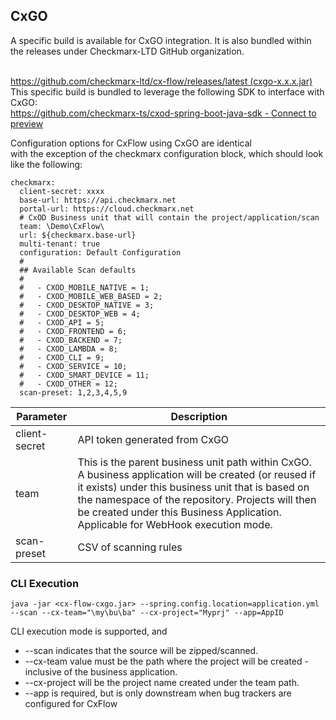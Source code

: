 ## CxGO
A specific build is available for CxGO integration.  It is also bundled within the releases under Checkmarx-LTD GitHub organization.

<br>[https://github.com/checkmarx-ltd/cx-flow/releases/latest (cxgo-x.x.x.jar)](https://github.com/checkmarx-ltd/cx-flow/releases/latest)
<br>This specific build is bundled to leverage the following SDK to interface with CxGO:
<br>[https://github.com/checkmarx-ts/cxod-spring-boot-java-sdk - Connect to preview ](https://github.com/checkmarx-ts/cxod-spring-boot-java-sdk)

Configuration options for CxFlow using CxGO are identical <br>with the exception of the checkmarx configuration block, which should look like the following:
```
checkmarx:
  client-secret: xxxx
  base-url: https://api.checkmarx.net
  portal-url: https://cloud.checkmarx.net
  # CxOD Business unit that will contain the project/application/scan
  team: \Demo\CxFlow\
  url: ${checkmarx.base-url}
  multi-tenant: true
  configuration: Default Configuration
  #
  ## Available Scan defaults
  #
  #   - CXOD_MOBILE_NATIVE = 1;
  #   - CXOD_MOBILE_WEB_BASED = 2;
  #   - CXOD_DESKTOP_NATIVE = 3;
  #   - CXOD_DESKTOP_WEB = 4;
  #   - CXOD_API = 5;
  #   - CXOD_FRONTEND = 6;
  #   - CXOD_BACKEND = 7;
  #   - CXOD_LAMBDA = 8;
  #   - CXOD_CLI = 9;
  #   - CXOD_SERVICE = 10;
  #   - CXOD_SMART_DEVICE = 11;
  #   - CXOD_OTHER = 12;
  scan-preset: 1,2,3,4,5,9
```
Parameter | Description
------------ | -------------
client-secret | API token generated from CxGO
team | This is the parent business unit path within CxGO.  A business application will be created (or reused if it exists) under this business unit that is based on the namespace of the repository.  Projects will then be created under this Business Application.  Applicable for WebHook execution mode.
scan-preset | CSV of scanning rules

### CLI Execution
```
java -jar <cx-flow-cxgo.jar> --spring.config.location=application.yml --scan --cx-team="\my\bu\ba" --cx-project="Myprj" --app=AppID
```
CLI execution mode is supported, and 
  * --scan indicates that the source will be zipped/scanned.  
  * --cx-team value must be the path where the project will be created - inclusive of the business application.  
  * --cx-project will be the project name created under the team path.
  * --app is required, but is only downstream when bug trackers are configured for CxFlow
